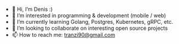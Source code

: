 - 👋 Hi, I’m Denis :)
- 👀 I’m interested in programming & development (mobile / web)
- 🌱 I’m currently learning Golang, Postgres, Kubernetes, gRPC, etc.
- 💞️ I’m looking to collaborate on interesting open source projects
- 📫 How to reach me: tranzi90@gmail.com

<!---
tranzi90/tranzi90 is a ✨ special ✨ repository because its `README.md` (this file) appears on your GitHub profile.
You can click the Preview link to take a look at your changes.
--->
